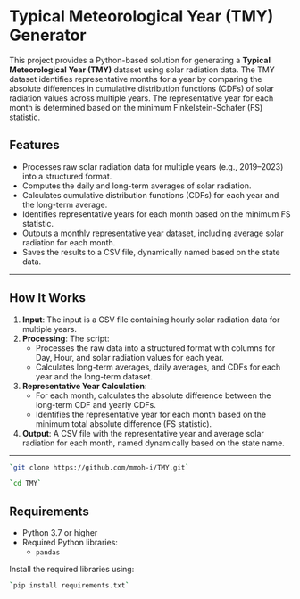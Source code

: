 # Typical Meteorological Year (TMY) Generator

This project provides a Python-based solution for generating a **Typical Meteorological Year (TMY)** dataset using solar radiation data. The TMY dataset identifies representative months for a year by comparing the absolute differences in cumulative distribution functions (CDFs) of solar radiation values across multiple years. The representative year for each month is determined based on the minimum Finkelstein-Schafer (FS) statistic.

## Features
- Processes raw solar radiation data for multiple years (e.g., 2019–2023) into a structured format.
- Computes the daily and long-term averages of solar radiation.
- Calculates cumulative distribution functions (CDFs) for each year and the long-term average.
- Identifies representative years for each month based on the minimum FS statistic.
- Outputs a monthly representative year dataset, including average solar radiation for each month.
- Saves the results to a CSV file, dynamically named based on the state data.

---

## How It Works

1. **Input**: The input is a CSV file containing hourly solar radiation data for multiple years.
2. **Processing**: The script:
   - Processes the raw data into a structured format with columns for Day, Hour, and solar radiation values for each year.
   - Calculates long-term averages, daily averages, and CDFs for each year and the long-term dataset.
3. **Representative Year Calculation**:
   - For each month, calculates the absolute difference between the long-term CDF and yearly CDFs.
   - Identifies the representative year for each month based on the minimum total absolute difference (FS statistic).
4. **Output**: A CSV file with the representative year and average solar radiation for each month, named dynamically based on the state name.

---
```bash
`git clone https://github.com/mmoh-i/TMY.git`
```
```bash
`cd TMY`
```

## Requirements

- Python 3.7 or higher
- Required Python libraries:
  - `pandas`

Install the required libraries using:
```bash
`pip install requirements.txt`

